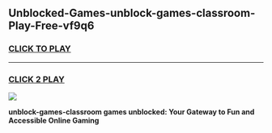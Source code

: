 
## Unblocked-Games-unblock-games-classroom-Play-Free-vf9q6
<h3>
<a href="https://premium76.site?title=unblock-games-classroom&ref=18A1">CLICK TO PLAY</a></h3>
<hr>

<h3>
<a href="https://premium76.site?title=unblock-games-classroom&ref=18A1">CLICK 2 PLAY</a>
  
</h3>

<a href="https://premium76.site?title=unblock-games-classroom&ref=18A1"><img src="https://clearcache.store/games.png"></a>


**unblock-games-classroom games unblocked: Your Gateway to Fun and Accessible Online Gaming**
